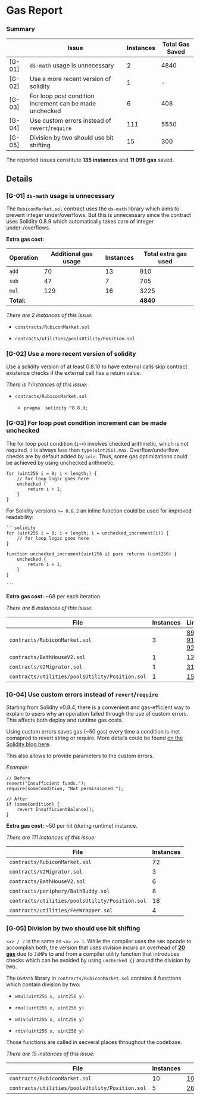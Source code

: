 # Gas Report

### Summary

|     | Issue | Instances | Total Gas Saved |
| --- | --- | --- | --- |
| [G-01] | `ds-math` usage is unnecessary | 2   | 4840 |
| [G-02] | Use a more recent version of solidity | 1   | -   |
| [G-03] | For loop post condition increment can be made unchecked | 6   | 408 |
| [G-04] | Use custom errors instead of `revert`/`require` | 111 | 5550 |
| [G-05] | Division by two should use bit shifting | 15  | 300 |

The reported issues constitute **135 instances** and **11 098 gas** saved.

## Details

### [G-01] `ds-math` usage is unnecessary

The `RubiconMarket.sol` contract uses the `ds-math` library which aims to prevent integer under/overflows. But this is unnecessary since the contract uses Solidity 0.8.9 which automatically takes care of integer under-/overflows.

**Extra gas cost:**

| Operation | Additional gas usage | Instances | Total extra gas used |
| --- | --- | --- | --- |
| `add` | 70  | 13  | 910 |
| `sub` | 47  | 7   | 705 |
| `mul` | 129 | 16  | 3225 |
| **Total:** |     |     | **4840** |

*There are 2 instances of this issue:*

- `constracts/RubiconMarket.sol`
  
- `contracts/utilities/poolsUtility/Position.sol`
  

### [G-02] Use a more recent version of solidity

Use a solidity version of at least 0.8.10 to have external calls skip contract existence checks if the external call has a return value.

*There is 1 instances of this issue:*

- `contracts/RubiconMarket.sol`
  
  - ```solidity
    pragma  solidity ^0.8.9;
    ```
    

### [G-03] For loop post condition increment can be made unchecked

The for loop post condition (`i++`) involves checked arithmetic, which is not required. `i` is always less than `type(uint256).max`. Overflow/underflow checks are by default added by `solc`. Thus, some gas optimizations could be achieved by using unchecked arithmetic:

```solidity
for (uint256 i = 0; i < length;) {
    // for loop logic goes here
    unchecked {
        return i + 1;
    }
}
```

For Solidity versions `>= 0.8.2` an inline function could be used for improved readability:

````solidity
```solidity
for (uint256 i = 0; i < length; i = unchecked_increment(i)) {
    // for loop logic goes here
}

function unchecked_increment(uint256 i) pure returns (uint256) {
    unchecked {
        return i + 1;
    }
}

```
````

**Extra gas cost:** ~68 per each iteration.

*There are 6 instances of this issue:*

| File | Instances | Links |
| --- | --- | --- |
| `contracts/RubiconMarket.sol` | 3   | [899](https://github.com/code-423n4/2023-04-rubicon/blob/main/contracts/RubiconMarket.sol#L899), [911](https://github.com/code-423n4/2023-04-rubicon/blob/main/contracts/RubiconMarket.sol#L911), [924](https://github.com/code-423n4/2023-04-rubicon/blob/main/contracts/RubiconMarket.sol#L924) |
| `contracts/BathHouseV2.sol` | 1   | [122](https://github.com/code-423n4/2023-04-rubicon/blob/main/contracts/BathHouseV2.sol#L122) |
| `contracts/V2Migrator.sol` | 1   | [31](https://github.com/code-423n4/2023-04-rubicon/blob/main/contracts/V2Migrator.sol#L31) |
| `contracts/utilities/poolsUtility/Position.sol` | 1   | [158](https://github.com/code-423n4/2023-04-rubicon/blob/main/contracts/utilities/poolsUtility/Position.sol#L158) |

### [G-04] Use custom errors instead of `revert`/`require`

Starting from Solidity v0.8.4, there is a convenient and gas-efficient way to explain to users why an operation failed through the use of custom errors. This affects both deploy and runtime gas costs.

Using custom errors saves gas (~50 gas) every time a condition is met comapred to revert string or require. More details could be found [on the Solidity blog here](https://blog.soliditylang.org/2021/04/21/custom-errors/#example).

This also allows to provide parameters to the custom errors.

*Example:*

```solidity
// Before
revert("Insufficient funds.");
require(someCondition, "Not permissioned.");

// After
if (someCondition) {
    revert InsufficientBalance();
}
```

**Extra gas cost:** ~50 per hit (during runtime) instance.

*There are 111 instances of this issue:*

| File | Instances |
| --- | --- |
| `contracts/RubiconMarket.sol` | 72  |
| `contracts/V2Migrator.sol` | 3   |
| `contracts/BathHouseV2.sol` | 6   |
| `contracts/periphery/BathBuddy.sol` | 8   |
| `contracts/utilities/poolsUtility/Position.sol` | 18  |
| `contracts/utilities/FeeWrapper.sol` | 4   |

### [G-05] Division by two should use bit shifting

`<x> / 2` is the same as `<x> >> 1`. While the compiler uses the `SHR` opcode to accomplish both, the version that uses division incurs an overhead of [**20 gas**](https://gist.github.com/IllIllI000/ec0e4e6c4f52a6bca158f137a3afd4ff) due to `JUMP`s to and from a compiler utility function that introduces checks which can be avoided by using `unchecked {}` around the division by two.

The `DSMath` library in `contracts/RubiconMarket.sol` contains 4 functions which contain division by two:

- `wmul(uint256 x, uint256 y)`
  
- `rmul(uint256 x, uint256 y)`
  
- `wdiv(uint256 x, uint256 y)`
  
- `rdiv(uint256 x, uint256 y)`
  

Those functions are called in secveral places throughout the codebase.

*There are 15 instances of this issue:*

| File | Instances | Links |
| --- | --- | --- |
| `contracts/RubiconMarket.sol` | 10  | [1045](https://github.com/code-423n4/2023-04-rubicon/bob/main/contracts/RubiconMarket.so#1045), [1056](https://github.com/code-423n4/2023-04-rubicon/bob/main/contracts/RubiconMarket.so#1056), [1058](https://github.com/code-423n4/2023-04-rubicon/bob/main/contracts/RubiconMarket.so#1058), [1085](https://github.com/code-423n4/2023-04-rubicon/bob/main/contracts/RubiconMarket.so#1085), [1098](https://github.com/code-423n4/2023-04-rubicon/bob/main/contracts/RubiconMarket.so#1098), [1100](https://github.com/code-423n4/2023-04-rubicon/bob/main/contracts/RubiconMarket.so#1100), [1141](https://github.com/code-423n4/2023-04-rubicon/bob/main/contracts/RubiconMarket.so#1141), [1143](https://github.com/code-423n4/2023-04-rubicon/bob/main/contracts/RubiconMarket.so#1143), [1174](https://github.com/code-423n4/2023-04-rubicon/bob/main/contracts/RubiconMarket.so#1174), [1176](https://github.com/code-423n4/2023-04-rubicon/bob/main/contracts/RubiconMarket.so#1176) |
| `contracts/utilities/poolsUtility/Position.sol` | 5   | [264](https://github.com/code-423n4/2023-04-rubicon/blob/main/contracts/utilities/poolsUtility/Position.sol#L264), [534](https://github.com/code-423n4/2023-04-rubicon/blob/main/contracts/utilities/poolsUtility/Position.sol#L534), [548](https://github.com/code-423n4/2023-04-rubicon/blob/main/contracts/utilities/poolsUtility/Position.sol#L548), [552](https://github.com/code-423n4/2023-04-rubicon/blob/main/contracts/utilities/poolsUtility/Position.sol#L552), [555](https://github.com/code-423n4/2023-04-rubicon/blob/main/contracts/utilities/poolsUtility/Position.sol#L555) |